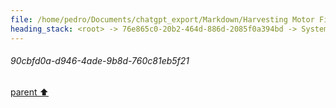 ```yaml
---
file: /home/pedro/Documents/chatgpt_export/Markdown/Harvesting Motor Fields for Microcontrollers.md
heading_stack: <root> -> 76e865c0-20b2-464d-886d-2085f0a394bd -> System -> 90cbfd0a-d946-4ade-9b8d-760c81eb5f21
---
```

###### 90cbfd0a-d946-4ade-9b8d-760c81eb5f21
[parent ⬆️](#76e865c0-20b2-464d-886d-2085f0a394bd)
